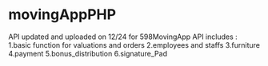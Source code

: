 # movingAppPHP

API updated and uploaded on 12/24 for 598MovingApp
API includes : 
  1.basic function for valuations and orders
  2.employees and staffs
  3.furniture
  4.payment
  5.bonus_distribution
  6.signature_Pad
  
